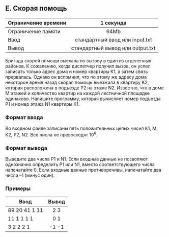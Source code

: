## E. Скорая помощь

| Ограничение времени  |            1 секунда             |
|----------------------|:--------------------------------:|
| Ограничение памяти   |               64Mb               |
| Ввод                 |  стандартный ввод или input.txt  |
| Вывод                | стандартный вывод или output.txt |

Бригада скорой помощи выехала по вызову в один из отделенных районов. 
К сожалению, когда диспетчер получил вызов, он успел записать только адрес дома и номер квартиры K1, а затем связь прервалась. 
Однако он вспомнил, что по этому же адресу дома некоторое время назад скорая помощь выезжала в квартиру K2, 
которая расположена в подъезде P2 на этаже N2. Известно, что в доме M этажей и количество квартир на каждой лестничной
площадке одинаково. Напишите программу, которая вычисляет номер подъезда P1 и номер этажа N1 квартиры K1.

### Формат ввода

Во входном файле записаны пять положительных целых чисел K1, M, K2, P2, N2. Все числа не превосходят 10<sup>6</sup>.

### Формат вывода

Выведите два числа P1 и N1. Если входные данные не позволяют однозначно определить P1 или N1, вместо соответствующего числа 
напечатайте 0. Если входные данные противоречивы, напечатайте два числа –1 (минус один).

### Примеры

| Ввод          | Вывод |
|---------------|:-----:|
| 89 20 41 1 11 |  2 3  |
| 11 1 1 1 1    |  0 1  |
| 3 2 2 2 1     | -1 -1 |